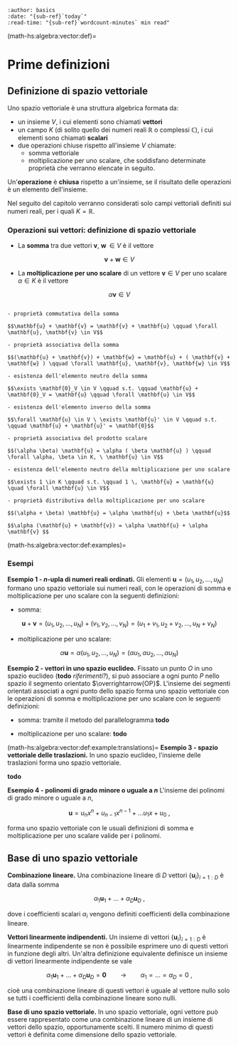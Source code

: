 ```{article-info}
:author: basics
:date: "{sub-ref}`today`"
:read-time: "{sub-ref}`wordcount-minutes` min read"
```

(math-hs:algebra:vector:def)=
# Prime definizioni

## Definizione di spazio vettoriale
Uno spazio vettoriale è una struttura algebrica formata da:
- un insieme $V$, i cui elementi sono chiamati **vettori**
- un campo $K$ (di solito quello dei numeri reali $\mathbb{R}$ o complessi $\mathbb{C}$), i cui elementi sono chiamati **scalari**
- due operazioni chiuse rispetto all'insieme $V$ chiamate:
  - somma vettoriale
  - moltiplicazione per uno scalare,
  che soddisfano determinate proprietà che verranno elencate in seguito. 

Un'**operazione** è **chiusa** rispetto a un'insieme, se il risultato delle operazioni è un elemento dell'insieme.

Nel seguito del capitolo verranno considerati solo campi vettoriali definiti sui numeri reali, per i quali $K = \mathbb{R}$.

### Operazioni sui vettori: definizione di spazio vettoriale

- La **somma** tra due vettori $\mathbf{v}$, $\mathbf{w} \, \in V$ è il vettore

$$\mathbf{v} + \mathbf{w} \in V$$

- La **moltiplicazione per uno scalare** di un vettore $\mathbf{v} \in V$ per uno scalare $\alpha \in K$ è il vettore 

$$\alpha \mathbf{v} \in V$$

```{dropdown} Proprietà delle operazioni

- proprietà commutativa della somma

$$\mathbf{u} + \mathbf{v} = \mathbf{v} + \mathbf{u} \qquad \forall \mathbf{u}, \mathbf{v} \in V$$

- proprietà associativa della somma

$$(\mathbf{u} + \mathbf{v}) + \mathbf{w} = \mathbf{u} + ( \mathbf{v} + \mathbf{w} ) \qquad \forall \mathbf{u}, \mathbf{v}, \mathbf{w} \in V$$

- esistenza dell'elemento neutro della somma

$$\exists \mathbf{0}_V \in V \qquad s.t. \qquad \mathbf{u} + \mathbf{0}_V = \mathbf{u} \qquad \forall \mathbf{u} \in V$$

- esistenza dell'elemento inverso della somma

$$\forall \mathbf{u} \in V \ \exists \mathbf{u}' \in V \qquad s.t. \qquad \mathbf{u} + \mathbf{u}' = \mathbf{0}$$

- proprietà associativa del prodotto scalare

$$(\alpha \beta) \mathbf{u} = \alpha ( \beta \mathbf{u} ) \qquad \forall \alpha, \beta \in K, \ \mathbf{u} \in V$$

- esistenza dell'elemento neutro della moltiplicazione per uno scalare

$$\exists 1 \in K \qquad s.t. \qquad 1 \, \mathbf{u} = \mathbf{u} \quad \forall \mathbf{u} \in V$$

- proprietà distributiva della moltiplicazione per uno scalare

$$(\alpha + \beta) \mathbf{u} = \alpha \mathbf{u} + \beta \mathbf{u}$$

$$\alpha (\mathbf{u} + \mathbf{v}) = \alpha \mathbf{u} + \alpha \mathbf{v} $$
```

(math-hs:algebra:vector:def:examples)=
### Esempi

**Esempio 1 - $n$-upla di numeri reali ordinati.**
Gli elementi $\mathbf{u} = (u_1, u_2, \dots, u_N)$ formano uno spazio vettoriale sui numeri reali, con le operazioni di somma e moltiplicazione per uno scalare con la seguenti definizioni:

- somma:

$$
  \mathbf{u} + \mathbf{v} = (u_1, u_2, \dots, u_N) + (v_1, v_2, \dots, v_N) = (u_1+v_1, u_2+v_2, \dots, u_N+v_N)
$$

- moltiplicazione per uno scalare:

$$
  \alpha \mathbf{u}       = \alpha (u_1, u_2, \dots, u_N)                   = (\alpha u_1, \alpha u_2, \dots, \alpha u_N)
$$

**Esempio 2 - vettori in uno spazio euclideo.**
Fissato un punto $O$ in uno spazio euclideo (**todo** *riferimenti?*), si può associare a ogni punto $P$ nello spazio il segmento orientato $\overrightarrow{OP}$. L'insieme dei segmenti orientati associati a ogni punto dello spazio forma uno spazio vettoriale con le operazioni di somma e moltiplicazione per uno scalare con le seguenti definizioni:

- somma: tramite il metodo del parallelogramma **todo**

- moltiplicazione per uno scalare: **todo**

(math-hs:algebra:vector:def:example:translations)=
**Esempio 3 - spazio vettoriale delle traslazioni.** In uno spazio euclideo, l'insieme delle traslazioni forma uno spazio vettoriale.

**todo**

**Esempio 4 - polinomi di grado minore o uguale a $n$** L'insieme dei polinomi di grado minore o uguale a $n$,

$$\mathbf{u} = u_n x^n + u_{n-1} x^{n-1} + \dots u_1 x + u_0 \ ,$$

forma uno spazio vettoriale con le usuali definizioni di somma e moltiplicazione per uno scalare valide per i polinomi.

## Base di uno spazio vettoriale

**Combinazione lineare.** Una combinazione lineare di $D$ vettori $\{ \mathbf{u}_i \}_{i=1:D}$ è data dalla somma 

$$\alpha_1 \mathbf{u}_1 + \dots + \alpha_D \mathbf{u}_D \ ,$$

dove i coefficienti scalari $\alpha_i$ vengono definiti coefficienti della combinazione lineare.

**Vettori linearmente indipendenti.** Un insieme di vettori $\{ \mathbf{u}_i \}_{i=1:D}$ è linearmente indipendente se non è possibile esprimere uno di questi vettori in funzione degli altri. Un'altra definizione equivalente definisce un insieme di vettori linearmente indipendente se vale

$$\alpha_1 \mathbf{u}_1 + \dots + \alpha_D \mathbf{u}_D = \mathbf{0} \qquad \rightarrow \qquad \alpha_1 = \dots = \alpha_D = 0 \ ,$$

cioè una combinazione lineare di questi vettori è uguale al vettore nullo solo se tutti i coefficienti della combinazione lineare sono nulli.

**Base di uno spazio vettoriale.** In uno spazio vettoriale, ogni vettore può essere rappresentato come una combinazione lineare di un insieme di vettori dello spazio, opportunamente scelti. Il numero minimo di questi vettori è definita come dimensione dello spazio vettoriale.


